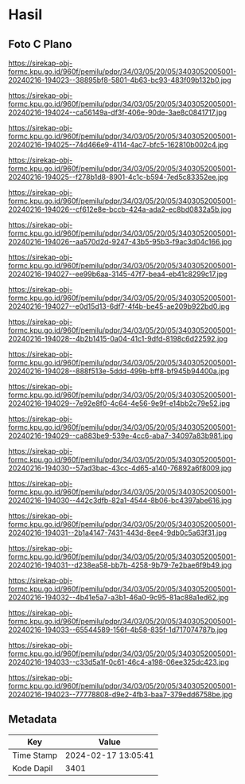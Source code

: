 # Hasil

## Foto C Plano

https://sirekap-obj-formc.kpu.go.id/960f/pemilu/pdpr/34/03/05/20/05/3403052005001-20240216-194023--38895bf8-5801-4b63-bc93-483f09b132b0.jpg

https://sirekap-obj-formc.kpu.go.id/960f/pemilu/pdpr/34/03/05/20/05/3403052005001-20240216-194024--ca56149a-df3f-406e-90de-3ae8c0841717.jpg

https://sirekap-obj-formc.kpu.go.id/960f/pemilu/pdpr/34/03/05/20/05/3403052005001-20240216-194025--74d466e9-4114-4ac7-bfc5-162810b002c4.jpg

https://sirekap-obj-formc.kpu.go.id/960f/pemilu/pdpr/34/03/05/20/05/3403052005001-20240216-194025--f278b1d8-8901-4c1c-b594-7ed5c83352ee.jpg

https://sirekap-obj-formc.kpu.go.id/960f/pemilu/pdpr/34/03/05/20/05/3403052005001-20240216-194026--cf612e8e-bccb-424a-ada2-ec8bd0832a5b.jpg

https://sirekap-obj-formc.kpu.go.id/960f/pemilu/pdpr/34/03/05/20/05/3403052005001-20240216-194026--aa570d2d-9247-43b5-95b3-f9ac3d04c166.jpg

https://sirekap-obj-formc.kpu.go.id/960f/pemilu/pdpr/34/03/05/20/05/3403052005001-20240216-194027--ee99b6aa-3145-47f7-bea4-eb41c8299c17.jpg

https://sirekap-obj-formc.kpu.go.id/960f/pemilu/pdpr/34/03/05/20/05/3403052005001-20240216-194027--e0d15d13-6df7-4f4b-be45-ae209b922bd0.jpg

https://sirekap-obj-formc.kpu.go.id/960f/pemilu/pdpr/34/03/05/20/05/3403052005001-20240216-194028--4b2b1415-0a04-41c1-9dfd-8198c6d22592.jpg

https://sirekap-obj-formc.kpu.go.id/960f/pemilu/pdpr/34/03/05/20/05/3403052005001-20240216-194028--888f513e-5ddd-499b-bff8-bf945b94400a.jpg

https://sirekap-obj-formc.kpu.go.id/960f/pemilu/pdpr/34/03/05/20/05/3403052005001-20240216-194029--7e92e8f0-4c64-4e56-9e9f-e14bb2c79e52.jpg

https://sirekap-obj-formc.kpu.go.id/960f/pemilu/pdpr/34/03/05/20/05/3403052005001-20240216-194029--ca883be9-539e-4cc6-aba7-34097a83b981.jpg

https://sirekap-obj-formc.kpu.go.id/960f/pemilu/pdpr/34/03/05/20/05/3403052005001-20240216-194030--57ad3bac-43cc-4d65-a140-76892a6f8009.jpg

https://sirekap-obj-formc.kpu.go.id/960f/pemilu/pdpr/34/03/05/20/05/3403052005001-20240216-194030--442c3dfb-82a1-4544-8b06-bc4397abe616.jpg

https://sirekap-obj-formc.kpu.go.id/960f/pemilu/pdpr/34/03/05/20/05/3403052005001-20240216-194031--2b1a4147-7431-443d-8ee4-9db0c5a63f31.jpg

https://sirekap-obj-formc.kpu.go.id/960f/pemilu/pdpr/34/03/05/20/05/3403052005001-20240216-194031--d238ea58-bb7b-4258-9b79-7e2bae6f9b49.jpg

https://sirekap-obj-formc.kpu.go.id/960f/pemilu/pdpr/34/03/05/20/05/3403052005001-20240216-194032--4b41e5a7-a3b1-46a0-9c95-81ac88a1ed62.jpg

https://sirekap-obj-formc.kpu.go.id/960f/pemilu/pdpr/34/03/05/20/05/3403052005001-20240216-194033--65544589-156f-4b58-835f-1d717074787b.jpg

https://sirekap-obj-formc.kpu.go.id/960f/pemilu/pdpr/34/03/05/20/05/3403052005001-20240216-194033--c33d5a1f-0c61-46c4-a198-06ee325dc423.jpg

https://sirekap-obj-formc.kpu.go.id/960f/pemilu/pdpr/34/03/05/20/05/3403052005001-20240216-194023--77778808-d9e2-4fb3-baa7-379edd6758be.jpg


## Metadata

| Key        | Value               |
| ---------- | ------------------- |
| Time Stamp | 2024-02-17 13:05:41 |
| Kode Dapil | 3401                |



